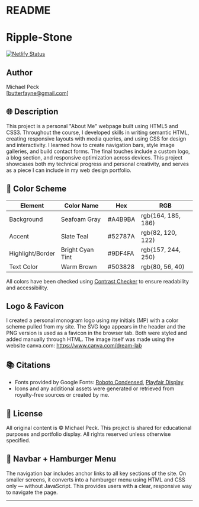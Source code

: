 # README
# Ripple-Stone

[![Netlify Status](https://api.netlify.com/api/v1/badges/4a350546-9c82-45fe-890d-581b3f35b922/deploy-status)](https://app.netlify.com/sites/michaelpeck-aboutme/deploys)

## Author
Michael Peck  
[butterfayne@gmail.com]

## 🌐 Description

This project is a personal "About Me" webpage built using HTML5 and CSS3. Throughout the course, I developed skills in writing semantic HTML, creating responsive layouts with media queries, and using CSS for design and interactivity. I learned how to create navigation bars, style image galleries, and build contact forms. The final touches include a custom logo, a blog section, and responsive optimization across devices. This project showcases both my technical progress and personal creativity, and serves as a piece I can include in my web design portfolio.

## 🎨 Color Scheme

| Element              | Color Name       | Hex       | RGB             |
|----------------------|------------------|-----------|------------------|
| Background           | Seafoam Gray     | #A4B9BA   | rgb(164, 185, 186) |
| Accent               | Slate Teal       | #52787A   | rgb(82, 120, 122) |
| Highlight/Border     | Bright Cyan Tint | #9DF4FA   | rgb(157, 244, 250) |
| Text Color           | Warm Brown       | #503828   | rgb(80, 56, 40) |

All colors have been checked using [Contrast Checker](https://webaim.org/resources/contrastchecker/) to ensure readability and accessibility.

## Logo & Favicon
I created a personal monogram logo using my initials (MP) with a color scheme pulled from my site. The SVG logo appears in the header and the PNG version is used as a favicon in the browser tab. Both were styled and added manually through HTML. The image itself was made using the website canva.com: https://www.canva.com/dream-lab

## 📚 Citations

- Fonts provided by Google Fonts: [Roboto Condensed](https://fonts.google.com/specimen/Roboto+Condensed), [Playfair Display](https://fonts.google.com/specimen/Playfair+Display)
- Icons and any additional assets were generated or retrieved from royalty-free sources or created by me.

## 📄 License

All original content is © Michael Peck. This project is shared for educational purposes and portfolio display. All rights reserved unless otherwise specified.

## 🧭 Navbar + Hamburger Menu

The navigation bar includes anchor links to all key sections of the site. On smaller screens, it converts into a hamburger menu using HTML and CSS only — without JavaScript. This provides users with a clear, responsive way to navigate the page.

---

